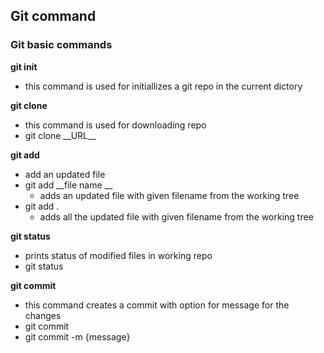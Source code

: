 <h2> Git command</h2>
<h3> Git basic commands </h3>
<b>git init</b>
  <ul>
    <li> this command is used for initiallizes a git repo in the current dictory</li>
  </ul>
<b>git clone</b>
  <ul>
    <li> this command is used for downloading repo</li>
    <li> git clone __URL__ </li>
  </ul>
 <b>git add</b>
  <ul>
    <li> add an updated file
    <li> git add __file name __
      <ul>
          <li> adds an updated file with given filename from the working tree </li>
      </ul>
    </li>
     <li> git add .
      <ul>
          <li> adds all the updated file with given filename from the working tree </li>
      </ul>
    </li>
  </ul>  
  <b>git status</b>
  <ul>
    <li> prints status of modified files in working repo</li>
    <li> git status</li>
  </ul>
  <b>git commit</b>
  <ul>
    <li> this command creates a commit with option for message for the changes</li>
    <li> git commit</li>
    <li> git commit -m {message} </li>
  </ul>
